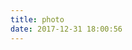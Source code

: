 ```yaml
---
title: photo
date: 2017-12-31 18:00:56
---
```

<!-- <script src="/js/src/jquery.min.js"></script> -->
<!-- <script src="/lib/fancybox/source/jquery.fancybox.js"></script> -->

<!-- <script src="/js/src/jquery.lazyload.js"></script> -->
<!-- <script src="/js/src/require,jquery.min.js"></script> -->
<!-- <script src="/js/src/instagram.js"></script> -->

<link type="text/css" href="/lib/fancybox/source/jquery.fancybox.css" rel="stylesheet">
<!-- <script src="/js/src/require.js"></script> -->
<!-- <script src="/js/src/photo.js"></script> -->
<div class="instagram">
    <section class="archives album">
        <ul class="img-box-ul"></ul>
    </section>
</div>
